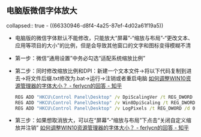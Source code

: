 ## 电脑版微信字体放大
collapsed:: true
	- ((66330946-d8f4-4a25-87ef-4d02a61f19a5))
- 电脑版的微信字体默认不能修改，只能放大“屏幕”-“缩放与布局”-“更改文本、应用等项目的大小”的比例，但是会导致其他窗口的文字和图标变得模糊不清
- 第一步：微信“通用设置”中务必勾选“适配系统缩放比例”
- 第二步：同时修改缩放比例和DPI：新建一个文本文件->将以下代码复制到进去->将文件后缀.txt修改为.bat->运行->注销或者重启电脑 [如何调整WIN10资源管理器的字体大小？ - ferlycn的回答 - 知乎](https://www.zhihu.com/question/380027669/answer/1099626150)
  
  ``` cmd
  REG ADD "HKCU\Control Panel\Desktop" /v DpiScalingVer /t REG_DWORD /d 0x00001018 /f
  REG ADD "HKCU\Control Panel\Desktop" /v Win8DpiScaling /t REG_DWORD /d 0x00000001 /f
  REG ADD "HKCU\Control Panel\Desktop" /v LogPixels /t REG_DWORD /d 0x00000078 /f
  ```
- 第三步：如果想取消放大，可以在“屏幕”-“缩放与布局”下点击“关闭自定义缩放并注销” [如何调整WIN10资源管理器的字体大小？ - ferlycn的回答 - 知乎](https://www.zhihu.com/question/380027669/answer/1099626150)